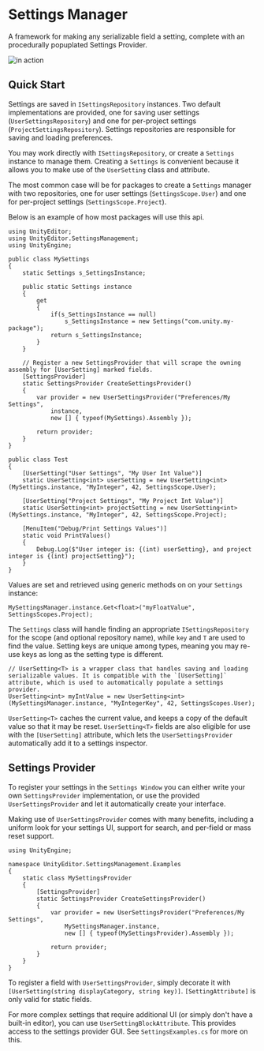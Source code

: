 # Settings Manager

A framework for making any serializable field a setting, complete with an procedurally popuplated Settings Provider.

![in action](Documentation~/images/settings.gif)

## Quick Start

Settings are saved in `ISettingsRepository` instances. Two default implementations are provided, one for saving user settings (`UserSettingsRepository`) and one for per-project settings (`ProjectSettingsRepository`). Settings repositories are responsible for saving and loading preferences.

You may work directly with `ISettingsRepository`, or create a `Settings` instance to manage them. Creating a `Settings` is convenient because it allows you to make use of the `UserSetting` class and attribute.

The most common case will be for packages to create a `Settings` manager with two repositories, one for user settings (`SettingsScope.User`) and one for per-project settings (`SettingsScope.Project`).

Below is an example of how most packages will use this api.

```
using UnityEditor;
using UnityEditor.SettingsManagement;
using UnityEngine;

public class MySettings
{
    static Settings s_SettingsInstance;

    public static Settings instance
    {
        get
        {
            if(s_SettingsInstance == null)
                s_SettingsInstance = new Settings("com.unity.my-package");
            return s_SettingsInstance;
        }
    }

    // Register a new SettingsProvider that will scrape the owning assembly for [UserSetting] marked fields.
    [SettingsProvider]
    static SettingsProvider CreateSettingsProvider()
    {
        var provider = new UserSettingsProvider("Preferences/My Settings",
            instance,
            new [] { typeof(MySettings).Assembly });

        return provider;
    }
}

public class Test
{
    [UserSetting("User Settings", "My User Int Value")]
    static UserSetting<int> userSetting = new UserSetting<int>(MySettings.instance, "MyInteger", 42, SettingsScope.User);

    [UserSetting("Project Settings", "My Project Int Value")]
    static UserSetting<int> projectSetting = new UserSetting<int>(MySettings.instance, "MyInteger", 42, SettingsScope.Project);

    [MenuItem("Debug/Print Settings Values")]
    static void PrintValues()
    {
        Debug.Log($"User integer is: {(int) userSetting}, and project integer is {(int) projectSetting}");
    }
}
```

Values are set and retrieved using generic methods on on your `Settings` instance:

```
MySettingsManager.instance.Get<float>("myFloatValue", SettingsScopes.Project);
```

The `Settings` class will handle finding an appropriate `ISettingsRepository` for the scope (and optional repository name), while `key` and `T` are used to find the value. Setting keys are unique among types, meaning you may re-use keys as long as the setting type is different.

```
// UserSetting<T> is a wrapper class that handles saving and loading serializable values. It is compatible with the `[UserSetting]` attribute, which is used to automatically populate a settings provider.
UserSetting<int> myIntValue = new UserSetting<int>(MySettingsManager.instance, "MyIntegerKey", 42, SettingsScopes.User);
```

`UserSetting<T>` caches the current value, and keeps a copy of the default value so that it may be reset. `UserSetting<T>` fields are also eligible for use with the `[UserSetting]` attribute, which lets the `UserSettingsProvider` automatically add it to a settings inspector.

## Settings Provider

To register your settings in the `Settings Window` you can either write your own `SettingsProvider` implementation, or use the provided `UserSettingsProvider` and let it automatically create your interface.

Making use of `UserSettingsProvider` comes with many benefits, including a uniform look for your settings UI, support for search, and per-field or mass reset support.

```
using UnityEngine;

namespace UnityEditor.SettingsManagement.Examples
{
	static class MySettingsProvider
	{
        [SettingsProvider]
        static SettingsProvider CreateSettingsProvider()
        {
            var provider = new UserSettingsProvider("Preferences/My Settings",
                MySettingsManager.instance,
                new [] { typeof(MySettingsProvider).Assembly });

            return provider;
        }
	}
}
```

To register a field with `UserSettingsProvider`, simply decorate it with `[UserSetting(string displayCategory, string key)]`. `[SettingAttribute]` is only valid for static fields.

For more complex settings that require additional UI (or simply don't have a built-in editor), you can use `UserSettingBlockAttribute`. This provides access to the settings provider GUI. See `SettingsExamples.cs` for more on this.

